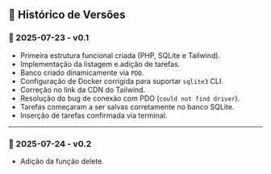 ## 📅 Histórico de Versões

### 📌 2025-07-23 - v0.1

- Primeira estrutura funcional criada (PHP, SQLite e Tailwind).
- Implementação da listagem e adição de tarefas.
- Banco criado dinamicamente via `PDO`.
- Configuração de Docker corrigida para suportar `sqlite3` CLI.
- Correção no link da CDN do Tailwind.
- Resolução do bug de conexão com PDO (`could not find driver`).
- Tarefas começaram a ser salvas corretamente no banco SQLite.
- Inserção de tarefas confirmada via terminal.

---

### 📌 2025-07-24 - v0.2

- Adição da função delete.
